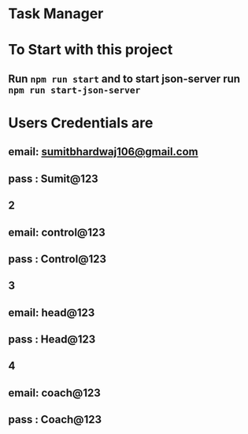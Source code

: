 # Task Manager

# To Start with this project

## Run `npm run start` and to start json-server run `npm run start-json-server`

# Users Credentials are

## email: sumitbhardwaj106@gmail.com

## pass : Sumit@123

## 2

## email: control@123

## pass : Control@123

## 3

## email: head@123

## pass : Head@123

## 4

## email: coach@123

## pass : Coach@123

